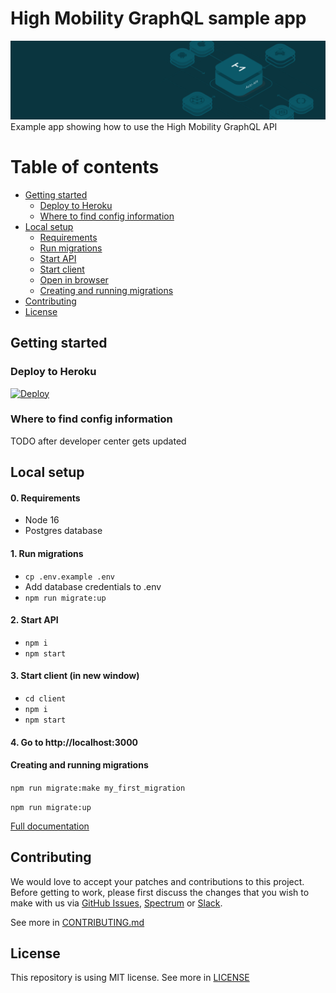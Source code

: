 # High Mobility GraphQL sample app

![Auto API](https://github.com/highmobility/auto-api/blob/master/assets/autoapi-header.png?raw=true)
Example app showing how to use the High Mobility GraphQL API

# Table of contents

- [Getting started](#getting-started)
  - [Deploy to Heroku](#deploy-to-heroku)
  - [Where to find config information](#where-to-find-config-information)
- [Local setup](#local-setup)
  - [Requirements](#0-requirements)
  - [Run migrations](#1-run-migrations)
  - [Start API](#2-start-api)
  - [Start client](#3-start-client)
  - [Open in browser](#4-go-to)
  - [Creating and running migrations](#creating-and-running-migrations)
- [Contributing](#contributing)
- [License](#license)

## Getting started

### Deploy to Heroku

[![Deploy](https://www.herokucdn.com/deploy/button.svg)](https://heroku.com/deploy?template=https://github.com/highmobility/hm-graphql-auto-api-explorer/tree/main)

### Where to find config information

TODO after developer center gets updated

## Local setup

#### 0. Requirements

- Node 16
- Postgres database

#### 1. Run migrations

- `cp .env.example .env`
- Add database credentials to .env
- `npm run migrate:up`

#### 2. Start API

- `npm i`
- `npm start`

#### 3. Start client (in new window)

- `cd client`
- `npm i`
- `npm start`

#### 4. Go to http://localhost:3000

#### Creating and running migrations

`npm run migrate:make my_first_migration`

`npm run migrate:up`

[Full documentation](https://knexjs.org/)

## Contributing

We would love to accept your patches and contributions to this project. Before getting to work, please first discuss the changes that you wish to make with us via [GitHub Issues](https://github.com/highmobility/hm-graphql-auto-api-explorer/issues), [Spectrum](https://spectrum.chat/high-mobility/) or [Slack](https://slack.high-mobility.com/).

See more in [CONTRIBUTING.md](https://github.com/highmobility/hm-graphql-auto-api-explorer/tree/main/CONTRIBUTING.md)

## License

This repository is using MIT license. See more in [LICENSE](https://github.com/highmobility/hm-graphql-auto-api-explorer/tree/main/LICENSE)
